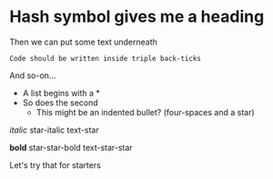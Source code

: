 # Hash symbol gives me a heading

Then we can put some text underneath

```
Code should be written inside triple back-ticks
```

And so-on...

* A list begins with a * 
* So does the second
    * This might be an indented bullet? (four-spaces and a star)
    

*italic* star-italic text-star

**bold** star-star-bold text-star-star

Let's try that for starters
